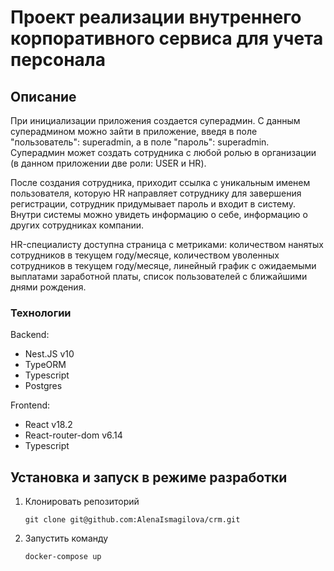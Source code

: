# Проект реализации внутреннего корпоративного сервиса для учета персонала

## Описание

При инициализации приложения создается суперадмин. С данным суперадмином можно зайти в приложение, введя в поле "пользователь": superadmin, а в поле "пароль": superadmin. Суперадмин может создать сотрудника с любой ролью в организации (в данном приложении две роли: USER и HR).

После создания сотрудника, приходит ссылка с уникальным именем пользователя, которую HR направляет сотруднику для завершения регистрации, сотрудник придумывает пароль и входит в систему. Внутри системы можно увидеть информацию о себе, информацию о других сотрудниках компании.

HR-специалисту доступна страница с метриками: количеством нанятых сотрудников в текущем году/месяце, количеством уволенных сотрудников в текущем году/месяце, линейный график с ожидаемыми выплатами заработной платы, список пользователей с ближайшими днями рождения.

### Технологии

Backend:

- Nest.JS v10
- TypeORM
- Typescript
- Postgres

Frontend:

- React v18.2
- React-router-dom v6.14
- Typescript

## Установка и запуск в режиме разработки

1. Клонировать репозиторий

   ```shell
   git clone git@github.com:AlenaIsmagilova/crm.git
   ```

2. Запустить команду

   ```shell
   docker-compose up
   ```
